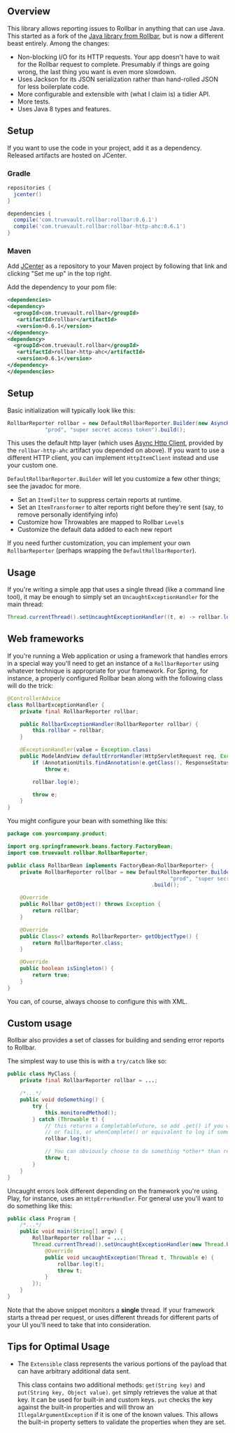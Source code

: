 ## Overview

This library allows reporting issues to Rollbar in anything that can use Java. This started as a fork of the [Java library from Rollbar](https://github.com/rollbar/rollbar-java), but is now a different beast entirely. Among the changes:

- Non-blocking I/O for its HTTP requests. Your app doesn't have to wait for the Rollbar request to complete. Presumably if things are going wrong, the last thing you want is even more slowdown.
- Uses Jackson for its JSON serialization rather than hand-rolled JSON for less boilerplate code.
- More configurable and extensible with (what I claim is) a tidier API.
- More tests.
- Uses Java 8 types and features.

## Setup

If you want to use the code in your project, add it as a dependency. Released
artifacts are hosted on JCenter.

### Gradle

```groovy
repositories {
  jcenter()
}

dependencies {
  compile('com.truevault.rollbar:rollbar:0.6.1')
  compile('com.truevault.rollbar:rollbar-http-ahc:0.6.1')
}
```

### Maven

Add [JCenter](https://bintray.com/bintray/jcenter) as a repository to your Maven project by following that link and clicking "Set me up" in the top right.

Add the dependency to your pom file:

```xml
<dependencies>
<dependency>
  <groupId>com.truevault.rollbar</groupId>
   <artifactId>rollbar</artifactId>
   <version>0.6.1</version>
</dependency>
<dependency>
  <groupId>com.truevault.rollbar</groupId>
   <artifactId>rollbar-http-ahc</artifactId>
   <version>0.6.1</version>
</dependency>
</dependencies>
```

## Setup

Basic initialization will typically look like this:

```java
RollbarReporter rollbar = new DefaultRollbarReporter.Builder(new AsyncHttpItemClient(),
            "prod", "super secret access token").build();

```

This uses the default http layer (which uses [Async Http Client](https://github.com/AsyncHttpClient/async-http-client), provided by the `rollbar-http-ahc` artifact you depended on above). If you want to use a different HTTP client, you can implement `HttpItemClient` instead and use your custom one.

`DefaultRollbarReporter.Builder` will let you customize a few other things; see the javadoc for more.

- Set an `ItemFilter` to suppress certain reports at runtime.
- Set an `ItemTransformer` to alter reports right before they're sent (say, to remove personally identifying info)
- Customize how Throwables are mapped to Rollbar `Level`s
- Customize the default data added to each new report

If you need further customization, you can implement your own `RollbarReporter` (perhaps wrapping the `DefaultRollbarReporter`).

## Usage

If you're writing a simple app that uses a single thread (like a command line tool), it may be enough to simply
set an `UncaughtExceptionHandler` for the main thread:

```java
Thread.currentThread().setUncaughtExceptionHandler((t, e) -> rollbar.log(e));
```

## Web frameworks

If you're running a Web application or using a framework that handles errors in a special way you'll need to get an
instance of a `RollbarReporter` using whatever technique is appropriate for your framework. For Spring, for instance, a properly
configured Rollbar bean along with the following class will do the trick:

```java
@ControllerAdvice
class RollbarExceptionHandler {
    private final RollbarReporter rollbar;

    public RollbarExceptionHandler(RollbarReporter rollbar) {
        this.rollbar = rollbar;
    }

    @ExceptionHandler(value = Exception.class)
    public ModelAndView defaultErrorHandler(HttpServletRequest req, Exception e) throws Exception {
        if (AnnotationUtils.findAnnotation(e.getClass(), ResponseStatus.class) != null)
            throw e;

        rollbar.log(e);

        throw e;
    }
}
```

You might configure your bean with something like this:

```java
package com.yourcompany.product;

import org.springframework.beans.factory.FactoryBean;
import com.truevault.rollbar.RollbarReporter;

public class RollbarBean implements FactoryBean<RollbarReporter> {
	private RollbarReporter rollbar = new DefaultRollbarReporter.Builder(new AsyncHttpItemClient(),
                                                    "prod", "super secret access token")
                                              .build();

	@Override
	public Rollbar getObject() throws Exception {
		return rollbar;
	}

	@Override
	public Class<? extends RollbarReporter> getObjectType() {
		return RollbarReporter.class;
	}

	@Override
	public boolean isSingleton() {
		return true;
	}
}
```

You can, of course, always choose to configure this with XML.

## Custom usage

Rollbar also provides a set of classes for building and sending error reports to Rollbar.

The simplest way to use this is with a `try/catch` like so:

```java
public class MyClass {
    private final RollbarReporter rollbar = ...;

    /*...*/
    public void doSomething() {
        try {
            this.monitoredMethod();
        } catch (Throwable t) {
            // this returns a CompletableFuture, so add .get() if you want to wait until the request either succeeds
            // or fails, or whenComplete() or equivalent to log if something goes wrong with the request.
            rollbar.log(t);

            // You can obviously choose to do something *other* than re-throw the exception
            throw t;
        }
    }
}
```

Uncaught errors look different depending on the framework you're using. Play, for instance, uses an `HttpErrorHandler`.
For general use you'll want to do something like this:

```java
public class Program {
    /*...*/
    public void main(String[] argv) {
        RollbarReporter rollbar = ...;
        Thread.currentThread().setUncaughtExceptionHandler(new Thread.UncaughtExceptionHandler() {
            @Override
            public void uncaughtException(Thread t, Throwable e) {
                rollbar.log(t);
                throw t;
            }
        });
    }
}
```

Note that the above snippet monitors a **single** thread. If your framework starts a thread per request, or uses
different threads for different parts of your UI you'll need to take that into consideration.

## Tips for Optimal Usage

* The `Extensible` class represents the various portions of the payload that can have arbitrary additional data sent.

   This class contains two additional methods: `get(String key)` and `put(String key, Object value)`. `get` simply
   retrieves the value at that key. It can be used for built-in and custom keys. `put` checks the key against the
   built-in properties and will throw an `IllegalArgumentException` if it is one of the known values. This allows the
   built-in property setters to validate the properties when they are set.
